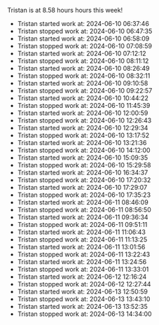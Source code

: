 Tristan is at 8.58 hours hours this week!
* Tristan started work at: 2024-06-10 06:37:46
* Tristan stopped work at: 2024-06-10 06:47:35
* Tristan started work at: 2024-06-10 06:58:09
* Tristan stopped work at: 2024-06-10 07:08:59
* Tristan started work at: 2024-06-10 07:12:12
* Tristan stopped work at: 2024-06-10 08:11:12
* Tristan started work at: 2024-06-10 08:26:49
* Tristan stopped work at: 2024-06-10 08:32:11
* Tristan started work at: 2024-06-10 09:10:58
* Tristan stopped work at: 2024-06-10 09:22:57
* Tristan started work at: 2024-06-10 10:44:22
* Tristan stopped work at: 2024-06-10 11:45:39
* Tristan started work at: 2024-06-10 12:00:59
* Tristan stopped work at: 2024-06-10 12:26:43
* Tristan started work at: 2024-06-10 12:29:34
* Tristan stopped work at: 2024-06-10 13:17:52
* Tristan started work at: 2024-06-10 13:21:36
* Tristan stopped work at: 2024-06-10 14:12:00
* Tristan started work at: 2024-06-10 15:09:35
* Tristan stopped work at: 2024-06-10 15:29:58
* Tristan started work at: 2024-06-10 16:34:37
* Tristan stopped work at: 2024-06-10 17:20:32
* Tristan started work at: 2024-06-10 17:29:07
* Tristan stopped work at: 2024-06-10 17:35:23
* Tristan started work at: 2024-06-11 08:46:09
* Tristan stopped work at: 2024-06-11 08:56:50
* Tristan started work at: 2024-06-11 09:36:34
* Tristan stopped work at: 2024-06-11 09:51:11
* Tristan started work at: 2024-06-11 11:06:43
* Tristan stopped work at: 2024-06-11 11:13:25
* Tristan started work at: 2024-06-11 13:01:56
* Tristan stopped work at: 2024-06-11 13:22:43
* Tristan started work at: 2024-06-11 13:24:56
* Tristan stopped work at: 2024-06-11 13:33:01
* Tristan started work at: 2024-06-12 12:16:24
* Tristan stopped work at: 2024-06-12 12:27:44
* Tristan started work at: 2024-06-13 12:50:59
* Tristan stopped work at: 2024-06-13 13:43:10
* Tristan started work at: 2024-06-13 13:52:35
* Tristan stopped work at: 2024-06-13 14:34:00
